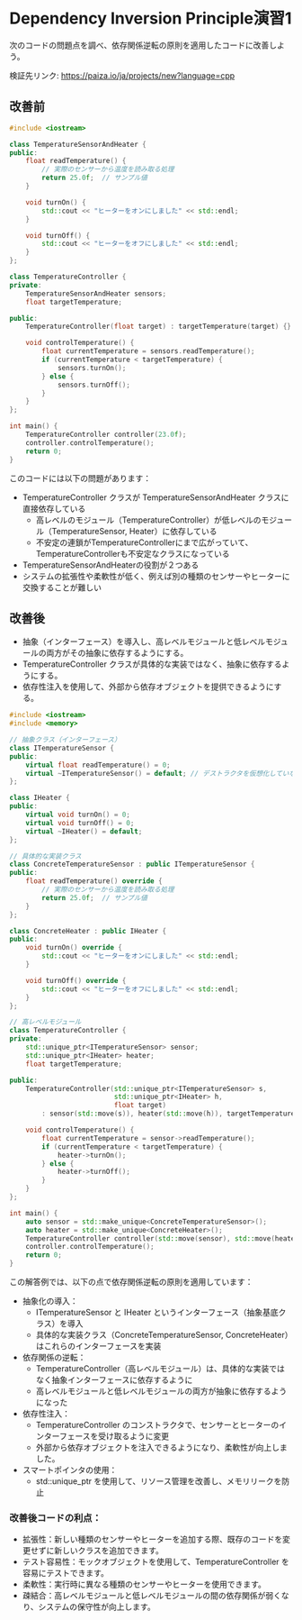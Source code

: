 # Dependency Inversion Principle演習1

次のコードの問題点を調べ、依存関係逆転の原則を適用したコードに改善しよう。

検証先リンク: https://paiza.io/ja/projects/new?language=cpp

## 改善前

```cpp
#include <iostream>

class TemperatureSensorAndHeater {
public:
    float readTemperature() {
        // 実際のセンサーから温度を読み取る処理
        return 25.0f;  // サンプル値
    }

    void turnOn() {
        std::cout << "ヒーターをオンにしました" << std::endl;
    }

    void turnOff() {
        std::cout << "ヒーターをオフにしました" << std::endl;
    }
};

class TemperatureController {
private:
    TemperatureSensorAndHeater sensors;
    float targetTemperature;

public:
    TemperatureController(float target) : targetTemperature(target) {}

    void controlTemperature() {
        float currentTemperature = sensors.readTemperature();
        if (currentTemperature < targetTemperature) {
            sensors.turnOn();
        } else {
            sensors.turnOff();
        }
    }
};

int main() {
    TemperatureController controller(23.0f);
    controller.controlTemperature();
    return 0;
}
```

このコードには以下の問題があります：

* TemperatureController クラスが TemperatureSensorAndHeater クラスに直接依存している
    * 高レベルのモジュール（TemperatureController）が低レベルのモジュール（TemperatureSensor, Heater）に依存している
    * 不安定の連鎖がTemperatureControllerにまで広がっていて、TemperatureControllerも不安定なクラスになっている
* TemperatureSensorAndHeaterの役割が２つある
* システムの拡張性や柔軟性が低く、例えば別の種類のセンサーやヒーターに交換することが難しい


## 改善後

* 抽象（インターフェース）を導入し、高レベルモジュールと低レベルモジュールの両方がその抽象に依存するようにする。
* TemperatureController クラスが具体的な実装ではなく、抽象に依存するようにする。
* 依存性注入を使用して、外部から依存オブジェクトを提供できるようにする。

```cpp
#include <iostream>
#include <memory>

// 抽象クラス（インターフェース）
class ITemperatureSensor {
public:
    virtual float readTemperature() = 0;
    virtual ~ITemperatureSensor() = default; // デストラクタを仮想化していないと親クラスで確保したリソースが破棄されない問題に繋がる
};

class IHeater {
public:
    virtual void turnOn() = 0;
    virtual void turnOff() = 0;
    virtual ~IHeater() = default;
};

// 具体的な実装クラス
class ConcreteTemperatureSensor : public ITemperatureSensor {
public:
    float readTemperature() override {
        // 実際のセンサーから温度を読み取る処理
        return 25.0f;  // サンプル値
    }
};

class ConcreteHeater : public IHeater {
public:
    void turnOn() override {
        std::cout << "ヒーターをオンにしました" << std::endl;
    }

    void turnOff() override {
        std::cout << "ヒーターをオフにしました" << std::endl;
    }
};

// 高レベルモジュール
class TemperatureController {
private:
    std::unique_ptr<ITemperatureSensor> sensor;
    std::unique_ptr<IHeater> heater;
    float targetTemperature;

public:
    TemperatureController(std::unique_ptr<ITemperatureSensor> s, 
                          std::unique_ptr<IHeater> h, 
                          float target)
        : sensor(std::move(s)), heater(std::move(h)), targetTemperature(target) {}

    void controlTemperature() {
        float currentTemperature = sensor->readTemperature();
        if (currentTemperature < targetTemperature) {
            heater->turnOn();
        } else {
            heater->turnOff();
        }
    }
};

int main() {
    auto sensor = std::make_unique<ConcreteTemperatureSensor>();
    auto heater = std::make_unique<ConcreteHeater>();
    TemperatureController controller(std::move(sensor), std::move(heater), 23.0f);
    controller.controlTemperature();
    return 0;
}
```

この解答例では、以下の点で依存関係逆転の原則を適用しています：

* 抽象化の導入：
    * ITemperatureSensor と IHeater というインターフェース（抽象基底クラス）を導入
    * 具体的な実装クラス（ConcreteTemperatureSensor, ConcreteHeater）はこれらのインターフェースを実装
* 依存関係の逆転：
    * TemperatureController（高レベルモジュール）は、具体的な実装ではなく抽象インターフェースに依存するように
    * 高レベルモジュールと低レベルモジュールの両方が抽象に依存するようになった
* 依存性注入：
    * TemperatureController のコンストラクタで、センサーとヒーターのインターフェースを受け取るように変更
    * 外部から依存オブジェクトを注入できるようになり、柔軟性が向上しました。
* スマートポインタの使用：
    * std::unique_ptr を使用して、リソース管理を改善し、メモリリークを防止

### 改善後コードの利点：

* 拡張性：新しい種類のセンサーやヒーターを追加する際、既存のコードを変更せずに新しいクラスを追加できます。
* テスト容易性：モックオブジェクトを使用して、TemperatureController を容易にテストできます。
* 柔軟性：実行時に異なる種類のセンサーやヒーターを使用できます。
* 疎結合：高レベルモジュールと低レベルモジュールの間の依存関係が弱くなり、システムの保守性が向上します。
